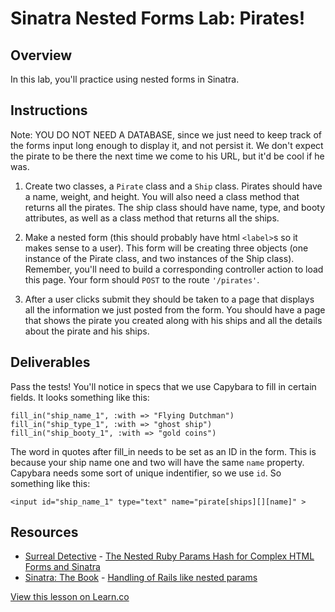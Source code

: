 # Sinatra Nested Forms Lab: Pirates!

## Overview

In this lab, you'll practice using nested forms in Sinatra.

## Instructions

Note: YOU DO NOT NEED A DATABASE, since we just need to keep track of the forms input long enough to display it, and not persist it.  We don't expect the pirate to be there the next time we come to his URL, but it'd be cool if he was.

1. Create two classes, a `Pirate` class and a `Ship` class. Pirates should have a name, weight, and height. You will also need a class method that returns all the pirates. The ship class should have name, type, and booty attributes, as well as a class method that returns all the ships.

2. Make a nested form (this should probably have html `<label>`s so it makes sense to a user). This form will be creating three objects (one instance of the Pirate class, and two instances of the Ship class). Remember, you'll need to build a corresponding controller action to load this page. Your form should `POST` to the route `'/pirates'`.

3. After a user clicks submit they should be taken to a page that displays all the information we just posted from the form.  You should have a page that shows the pirate you created along with his ships and all the details about the pirate and his ships.

## Deliverables

Pass the tests! You'll notice in specs that we use Capybara to fill in certain fields. It looks something like this:

```
fill_in("ship_name_1", :with => "Flying Dutchman")
fill_in("ship_type_1", :with => "ghost ship")
fill_in("ship_booty_1", :with => "gold coins")
```

The word in quotes after fill_in needs to be set as an ID in the form. This is because your ship name one and two will have the same `name` property. Capybara needs some sort of unique indentifier, so we use `id`. So something like this:

```
<input id="ship_name_1" type="text" name="pirate[ships][][name]" >
```

## Resources
* [Surreal Detective](http://surrealdetective.github.io/) - [The Nested Ruby Params Hash for Complex HTML Forms and Sinatra](http://surrealdetective.github.io/blog/2013/07/01/the-nested-ruby-params-hash-for-complex-html-forms-and-sinatra/)
* [Sinatra: The Book](http://sinatra.restafari.org/book.html) - [Handling of Rails like nested params](http://sinatra.restafari.org/book.html#handling_of_rails_like_nested_params)


<a href='https://learn.co/lessons/sinatra-nested-forms' data-visibility='hidden'>View this lesson on Learn.co</a>

